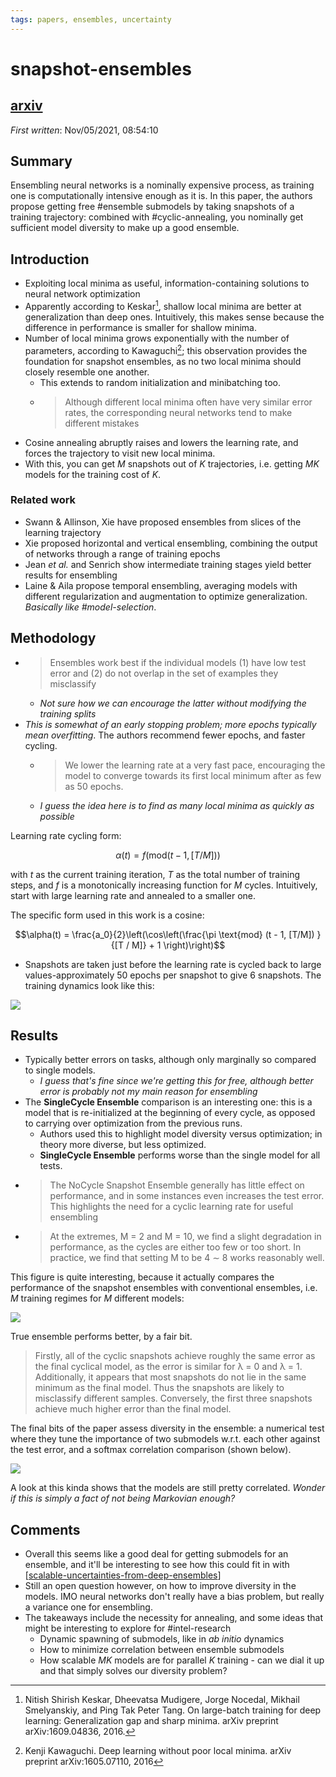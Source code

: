 ```yaml
---
tags: papers, ensembles, uncertainty
---
```


# snapshot-ensembles

## [arxiv](https://arxiv.org/abs/1704.00109)

*First written*: Nov/05/2021, 08:54:10

## Summary

Ensembling neural networks is a nominally expensive process, as training one is computationally intensive enough as it is. In this paper, the authors propose getting free #ensemble submodels by taking snapshots of a training trajectory: combined with #cyclic-annealing, you nominally get sufficient model diversity to make up a good ensemble.

## Introduction

- Exploiting local minima as useful, information-containing solutions to neural network optimization
- Apparently according to Keskar[^1], shallow local minima are better at generalization than deep ones. Intuitively, this makes sense because the difference in performance is smaller for shallow minima.
- Number of local minima grows exponentially with the number of parameters, according to Kawaguchi[^2]; this observation provides the foundation for snapshot ensembles, as no two local minima should closely resemble one another.
  - This extends to random initialization and minibatching too.
  - > Although different local minima often have very similar error rates, the corresponding neural networks tend to make different mistakes
- Cosine annealing abruptly raises and lowers the learning rate, and forces the trajectory to visit new local minima.
- With this, you can get $M$ snapshots out of $K$ trajectories, i.e. getting $MK$ models for the training cost of $K$.

### Related work

- Swann & Allinson, Xie have proposed ensembles from slices of the learning trajectory
- Xie proposed horizontal and vertical ensembling, combining the output of networks through a range of training epochs
- Jean _et al._ and Senrich show intermediate training stages yield better results for ensembling
- Laine & Aila propose temporal ensembling, averaging models with different regularization and augmentation to optimize generalization. _Basically like #model-selection_.

## Methodology

- > Ensembles work best if the individual models (1) have low test error and (2) do not overlap in the set of examples they misclassify
  - _Not sure how we can encourage the latter without modifying the training splits_
- _This is somewhat of an early stopping problem; more epochs typically mean overfitting_. The authors recommend fewer epochs, and faster cycling.
  - > We lower the learning rate at a very fast pace, encouraging the model to converge towards its first local minimum after as few as 50 epochs.
  - _I guess the idea here is to find as many local minima as quickly as possible_

Learning rate cycling form:

$$\alpha(t) = f(\text{mod}(t - 1, [T/M]))$$

with $t$ as the current training iteration, $T$ as the total number of training steps, and $f$ is a monotonically increasing function for $M$ cycles. Intuitively, start with large learning rate and annealed to a smaller one.

The specific form used in this work is a cosine:

$$\alpha(t) = \frac{a_0}{2}\left(\cos\left(\frac{\pi \text{mod} (t - 1, [T/M]) }{[T / M]} + 1 \right)\right)$$

- Snapshots are taken just before the learning rate is cycled back to large values-approximately 50 epochs per snapshot to give 6 snapshots. The training dynamics look like this:

![](attachments/2021-11-05-09-39-27.png)

## Results

- Typically better errors on tasks, although only marginally so compared to single models.
  - _I guess that's fine since we're getting this for free, although better error is probably not my main reason for ensembling_
- The **SingleCycle Ensemble** comparison is an interesting one: this is a model that is re-initialized at the beginning of every cycle, as opposed to carrying over optimization from the previous runs.
  - Authors used this to highlight model diversity versus optimization; in theory more diverse, but less optimized.
  - **SingleCycle Ensemble** performs worse than the single model for all tests.
- > The NoCycle Snapshot Ensemble generally has little effect on performance, and in some instances even increases the test error. This highlights the need for a cyclic learning rate for useful ensembling
- > At the extremes, M = 2 and M = 10, we find a slight degradation in performance, as the cycles are either too few or too short. In practice, we find that setting M to be 4 ∼ 8 works reasonably well.

This figure is quite interesting, because it actually compares the performance of the snapshot ensembles with conventional ensembles, i.e. $M$ training regimes for $M$ different models:

![](attachments/2021-11-05-09-53-39.png)

True ensemble performs better, by a fair bit.

> Firstly, all of the cyclic snapshots achieve roughly the same error as the final cyclical model, as the error is similar for λ = 0 and λ = 1. Additionally, it appears that most snapshots do not lie in the same minimum as the final model.
> Thus the snapshots are likely to misclassify different samples. Conversely, the first three snapshots achieve much higher error than the final model.

The final bits of the paper assess diversity in the ensemble: a numerical test where they tune the importance of two submodels w.r.t. each other against the test error, and a softmax correlation comparison (shown below).

![](attachments/2021-11-05-09-58-44.png)

A look at this kinda shows that the models are still pretty correlated. _Wonder if this is simply a fact of not being Markovian enough?_

## Comments

- Overall this seems like a good deal for getting submodels for an ensemble, and it'll be interesting to see how this could fit in with [[scalable-uncertainties-from-deep-ensembles]]
- Still an open question however, on how to improve diversity in the models. IMO neural networks don't really have a bias problem, but really a variance one for ensembling.
- The takeaways include the necessity for annealing, and some ideas that might be interesting to explore for #intel-research
  - Dynamic spawning of submodels, like in _ab initio_ dynamics
  - How to minimize correlation between ensemble submodels
  - How scalable $MK$ models are for parallel $K$ training - can we dial it up and that simply solves our diversity problem?

[^1]: Nitish Shirish Keskar, Dheevatsa Mudigere, Jorge Nocedal, Mikhail Smelyanskiy, and Ping Tak Peter Tang. On large-batch training for deep learning: Generalization gap and sharp minima. arXiv preprint arXiv:1609.04836, 2016.
[^2]: Kenji Kawaguchi. Deep learning without poor local minima. arXiv preprint arXiv:1605.07110, 2016

[//begin]: # "Autogenerated link references for markdown compatibility"
[scalable-uncertainties-from-deep-ensembles]: scalable-uncertainties-from-deep-ensembles "scalable-uncertainties-from-deep-ensembles"
[//end]: # "Autogenerated link references"